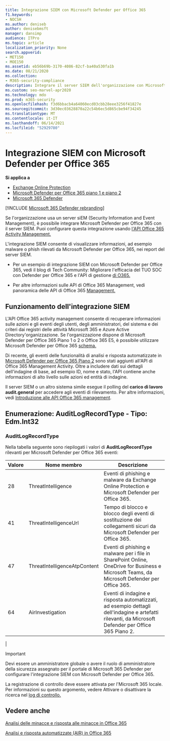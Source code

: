 ```yaml
---
title: Integrazione SIEM con Microsoft Defender per Office 365
f1.keywords:
- NOCSH
ms.author: deniseb
author: denisebmsft
manager: dansimp
audience: ITPro
ms.topic: article
localization_priority: None
search.appverid:
- MET150
- MOE150
ms.assetid: eb56b69b-3170-4086-82cf-ba40a530fa1b
ms.date: 08/21/2020
ms.collection:
- M365-security-compliance
description: Integrare il server SIEM dell'organizzazione con Microsoft Defender per Office 365 e gli eventi di minaccia correlati nell'API Office 365 Activity Management.
ms.custom: seo-marvel-apr2020
ms.technology: mdo
ms.prod: m365-security
ms.openlocfilehash: f3d6bbacb4a64060ecd03cbb28eee3256f41827e
ms.sourcegitcommit: 3d30ec03628870a22c54b6ec5d865cbe94f34245
ms.translationtype: MT
ms.contentlocale: it-IT
ms.lasthandoff: 06/14/2021
ms.locfileid: "52929780"
---
```

# <a name="siem-integration-with-microsoft-defender-for-office-365"></a>Integrazione SIEM con Microsoft Defender per Office 365

**Si applica a**
- [Exchange Online Protection](exchange-online-protection-overview.md)
- [Microsoft Defender per Office 365 piano 1 e piano 2](defender-for-office-365.md)
- [Microsoft 365 Defender](../defender/microsoft-365-defender.md)

[!INCLUDE [Microsoft 365 Defender rebranding](../includes/microsoft-defender-for-office.md)]


Se l'organizzazione usa un server siEM (Security Information and Event Management), è possibile integrare Microsoft Defender per Office 365 con il server SIEM. Puoi configurare questa integrazione usando [l'API Office 365 Activity Management.](/office/office-365-management-api/office-365-management-activity-api-reference)

L'integrazione SIEM consente di visualizzare informazioni, ad esempio malware o phish rilevati da Microsoft Defender per Office 365, nei report del server SIEM.

- Per un esempio di integrazione SIEM con Microsoft Defender per Office 365, vedi il blog di Tech Community: Migliorare l'efficacia del TUO SOC con Defender per Office 365 e l'API di gestione [di O365.](https://techcommunity.microsoft.com/t5/microsoft-security-and/improve-the-effectiveness-of-your-soc-with-office-365-atp-and/ba-p/1525185)

- Per altre informazioni sulle API di Office 365 Management, vedi panoramica delle API di Office 365 [Management.](/office/office-365-management-api/office-365-management-apis-overview)

## <a name="how-siem-integration-works"></a>Funzionamento dell'integrazione SIEM

L'API Office 365 activity management consente di recuperare informazioni sulle azioni e gli eventi degli utenti, degli amministratori, del sistema e dei criteri dai registri delle attività Microsoft 365 e Azure Active Directory'organizzazione. Se l'organizzazione dispone di Microsoft Defender per Office 365 Piano 1 o 2 o Office 365 E5, è possibile utilizzare Microsoft Defender per Office 365 [schema.](/office/office-365-management-api/office-365-management-activity-api-schema#office-365-advanced-threat-protection-and-threat-investigation-and-response-schema)

Di recente, gli eventi delle funzionalità di analisi e risposta automatizzate in [Microsoft Defender per Office 365 Piano 2](defender-for-office-365.md#microsoft-defender-for-office-365-plan-1-and-plan-2) sono stati aggiunti all'API di Office 365 Management Activity. Oltre a includere dati sui dettagli dell'indagine di base, ad esempio ID, nome e stato, l'API contiene anche informazioni di alto livello sulle azioni ed entità di indagine.

Il server SIEM o un altro sistema simile esegue il polling del **carico di lavoro audit.general** per accedere agli eventi di rilevamento. Per altre informazioni, vedi [Introduzione alle API Office 365 management](/office/office-365-management-api/get-started-with-office-365-management-apis).

## <a name="enum-auditlogrecordtype---type-edmint32"></a>Enumerazione: AuditLogRecordType - Tipo: Edm.Int32

### <a name="auditlogrecordtype"></a>AuditLogRecordType

Nella tabella seguente sono riepilogati i valori di **AuditLogRecordType** rilevanti per Microsoft Defender per Office 365 eventi:

|Valore|Nome membro|Descrizione|
|---|---|---|
|28|ThreatIntelligence|Eventi di phishing e malware da Exchange Online Protection e Microsoft Defender per Office 365.|
|41|ThreatIntelligenceUrl|Tempo di blocco e blocco degli eventi di sostituzione dei collegamenti sicuri da Microsoft Defender per Office 365.|
|47|ThreatIntelligenceAtpContent|Eventi di phishing e malware per i file in SharePoint Online, OneDrive for Business e Microsoft Teams, da Microsoft Defender per Office 365.|
|64|AirInvestigation|Eventi di indagine e risposta automatizzati, ad esempio dettagli dell'indagine e artefatti rilevanti, da Microsoft Defender per Office 365 Piano 2.|
|

> [!IMPORTANT]
> Devi essere un amministratore globale o avere il ruolo di amministratore della sicurezza assegnato per il portale di Microsoft 365 Defender per configurare l'integrazione SIEM con Microsoft Defender per Office 365.
>
> La registrazione di controllo deve essere attivata per l'Microsoft 365 locale. Per informazioni su questo argomento, vedere Attivare o disattivare la ricerca nel [log di controllo.](../../compliance/turn-audit-log-search-on-or-off.md)

## <a name="see-also"></a>Vedere anche

[Analisi delle minacce e risposta alle minacce in Office 365](office-365-ti.md)

[Analisi e risposta automatizzate (AIR) in Office 365](automated-investigation-response-office.md)